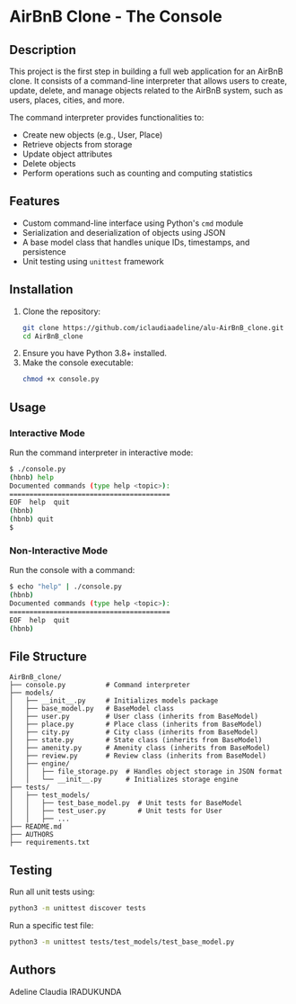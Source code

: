 # AirBnB Clone - The Console

## Description
This project is the first step in building a full web application for an AirBnB clone. It consists of a command-line interpreter that allows users to create, update, delete, and manage objects related to the AirBnB system, such as users, places, cities, and more.

The command interpreter provides functionalities to:
- Create new objects (e.g., User, Place)
- Retrieve objects from storage
- Update object attributes
- Delete objects
- Perform operations such as counting and computing statistics

## Features
- Custom command-line interface using Python's `cmd` module
- Serialization and deserialization of objects using JSON
- A base model class that handles unique IDs, timestamps, and persistence
- Unit testing using `unittest` framework

## Installation
1. Clone the repository:
   ```sh
   git clone https://github.com/iclaudiaadeline/alu-AirBnB_clone.git
   cd AirBnB_clone
   ```
2. Ensure you have Python 3.8+ installed.
3. Make the console executable:
   ```sh
   chmod +x console.py
   ```

## Usage
### Interactive Mode
Run the command interpreter in interactive mode:
```sh
$ ./console.py
(hbnb) help
Documented commands (type help <topic>):
========================================
EOF  help  quit
(hbnb)
(hbnb) quit
$
```

### Non-Interactive Mode
Run the console with a command:
```sh
$ echo "help" | ./console.py
(hbnb)
Documented commands (type help <topic>):
========================================
EOF  help  quit
(hbnb)
```

## File Structure
```
AirBnB_clone/
├── console.py          # Command interpreter
├── models/
│   ├── __init__.py     # Initializes models package
│   ├── base_model.py   # BaseModel class
│   ├── user.py         # User class (inherits from BaseModel)
│   ├── place.py        # Place class (inherits from BaseModel)
│   ├── city.py         # City class (inherits from BaseModel)
│   ├── state.py        # State class (inherits from BaseModel)
│   ├── amenity.py      # Amenity class (inherits from BaseModel)
│   ├── review.py       # Review class (inherits from BaseModel)
│   ├── engine/
│   │   ├── file_storage.py  # Handles object storage in JSON format
│   │   └── __init__.py      # Initializes storage engine
├── tests/
│   ├── test_models/
│   │   ├── test_base_model.py  # Unit tests for BaseModel
│   │   ├── test_user.py        # Unit tests for User
│   │   ├── ...
├── README.md
├── AUTHORS
├── requirements.txt
```

## Testing
Run all unit tests using:
```sh
python3 -m unittest discover tests
```
Run a specific test file:
```sh
python3 -m unittest tests/test_models/test_base_model.py
```

## Authors
Adeline Claudia IRADUKUNDA 


